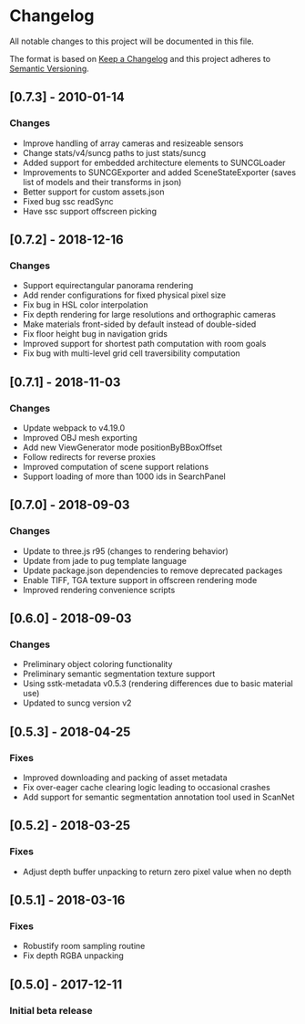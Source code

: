 # Changelog
All notable changes to this project will be documented in this file.

The format is based on [Keep a Changelog](http://keepachangelog.com/en/1.0.0/)
and this project adheres to [Semantic Versioning](http://semver.org/spec/v2.0.0.html).

## [0.7.3] - 2010-01-14
### Changes
- Improve handling of array cameras and resizeable sensors
- Change stats/v4/suncg paths to just stats/suncg
- Added support for embedded architecture elements to SUNCGLoader
- Improvements to SUNCGExporter and added SceneStateExporter (saves list of models and their transforms in json)
- Better support for custom assets.json
- Fixed bug ssc readSync
- Have ssc support offscreen picking

## [0.7.2] - 2018-12-16
### Changes
- Support equirectangular panorama rendering
- Add render configurations for fixed physical pixel size
- Fix bug in HSL color interpolation
- Fix depth rendering for large resolutions and orthographic cameras
- Make materials front-sided by default instead of double-sided
- Fix floor height bug in navigation grids
- Improved support for shortest path computation with room goals
- Fix bug with multi-level grid cell traversibility computation

## [0.7.1] - 2018-11-03
### Changes
- Update webpack to v4.19.0
- Improved OBJ mesh exporting
- Add new ViewGenerator mode positionByBBoxOffset
- Follow redirects for reverse proxies
- Improved computation of scene support relations
- Support loading of more than 1000 ids in SearchPanel

## [0.7.0] - 2018-09-03
### Changes
- Update to three.js r95 (changes to rendering behavior)
- Update from jade to pug template language
- Update package.json dependencies to remove deprecated packages
- Enable TIFF, TGA texture support in offscreen rendering mode
- Improved rendering convenience scripts

## [0.6.0] - 2018-09-03
### Changes
- Preliminary object coloring functionality
- Preliminary semantic segmentation texture support
- Using sstk-metadata v0.5.3 (rendering differences due to basic material use)
- Updated to suncg version v2

## [0.5.3] - 2018-04-25
### Fixes
- Improved downloading and packing of asset metadata
- Fix over-eager cache clearing logic leading to occasional crashes
- Add support for semantic segmentation annotation tool used in ScanNet

## [0.5.2] - 2018-03-25
### Fixes
- Adjust depth buffer unpacking to return zero pixel value when no depth

## [0.5.1] - 2018-03-16
### Fixes
- Robustify room sampling routine
- Fix depth RGBA unpacking

## [0.5.0] - 2017-12-11
### Initial beta release
